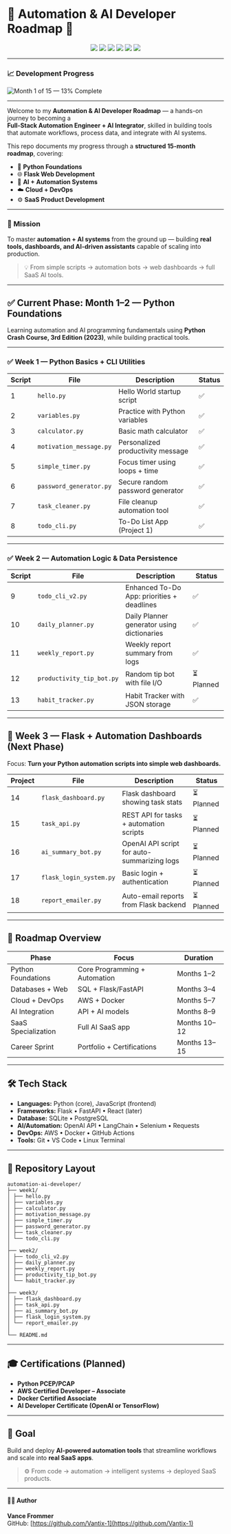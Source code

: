 # 🤖 Automation & AI Developer Roadmap 🚀  

<p align="center">
  <img src="https://img.shields.io/badge/GitHub-Vantix--1-black?logo=github&logoColor=white&style=for-the-badge" />
  <img src="https://img.shields.io/badge/Python-3.11-3776AB?logo=python&logoColor=white&style=for-the-badge" />
  <img src="https://img.shields.io/badge/Flask-Web_Framework-000000?logo=flask&logoColor=white&style=for-the-badge" />
  <img src="https://img.shields.io/badge/AI_Integration-Live-purple?logo=openai&logoColor=white&style=for-the-badge" />
  <img src="https://img.shields.io/badge/AWS-Ready-orange?logo=amazonaws&logoColor=white&style=for-the-badge" />
  <img src="https://img.shields.io/badge/Progress-Week_2_Complete-success?style=for-the-badge" />
</p>

---

### 📈 Development Progress
![Month 1 of 15 — 13% Complete](https://progress-bar.dev/13/?title=Month%201%20of%2015%20%E2%80%94%2013%%20Complete&width=500&color=00ff99&suffix=%25)

---

Welcome to my **Automation & AI Developer Roadmap** — a hands-on journey to becoming a  
**Full-Stack Automation Engineer + AI Integrator**, skilled in building tools that automate workflows, process data, and integrate with AI systems.

This repo documents my progress through a **structured 15-month roadmap**, covering:
- 🐍 **Python Foundations**
- 🌐 **Flask Web Development**
- 🧠 **AI + Automation Systems**
- ☁️ **Cloud + DevOps**
- ⚙️ **SaaS Product Development**

---

### 🎯 Mission
To master **automation + AI systems** from the ground up — building **real tools, dashboards, and AI-driven assistants** capable of scaling into production.

> 💡 From simple scripts → automation bots → web dashboards → full SaaS AI tools.

---

## ✅ Current Phase: Month 1–2 — Python Foundations  
Learning automation and AI programming fundamentals using **Python Crash Course, 3rd Edition (2023)**, while building practical tools.

---

### ✅ Week 1 — Python Basics + CLI Utilities
| Script | File | Description | Status |
|--------|------|-------------|--------|
| 1 | `hello.py` | Hello World startup script | ✅ |
| 2 | `variables.py` | Practice with Python variables | ✅ |
| 3 | `calculator.py` | Basic math calculator | ✅ |
| 4 | `motivation_message.py` | Personalized productivity message | ✅ |
| 5 | `simple_timer.py` | Focus timer using loops + time | ✅ |
| 6 | `password_generator.py` | Secure random password generator | ✅ |
| 7 | `task_cleaner.py` | File cleanup automation tool | ✅ |
| 8 | `todo_cli.py` | To-Do List App (Project 1) | ✅ |

---

### ✅ Week 2 — Automation Logic & Data Persistence
| Script | File | Description | Status |
|--------|------|-------------|--------|
| 9 | `todo_cli_v2.py` | Enhanced To-Do App: priorities + deadlines | ✅ |
| 10 | `daily_planner.py` | Daily Planner generator using dictionaries | ✅ |
| 11 | `weekly_report.py` | Weekly report summary from logs | ✅ |
| 12 | `productivity_tip_bot.py` | Random tip bot with file I/O | ⏳ Planned |
| 13 | `habit_tracker.py` | Habit Tracker with JSON storage | ✅ |

---

## 🚀 Week 3 — Flask + Automation Dashboards (Next Phase)
Focus: **Turn your Python automation scripts into simple web dashboards.**

| Project | File | Description | Status |
|----------|------|-------------|--------|
| 14 | `flask_dashboard.py` | Flask dashboard showing task stats | ⏳ Planned |
| 15 | `task_api.py` | REST API for tasks + automation scripts | ⏳ Planned |
| 16 | `ai_summary_bot.py` | OpenAI API script for auto-summarizing logs | ⏳ Planned |
| 17 | `flask_login_system.py` | Basic login + authentication | ⏳ Planned |
| 18 | `report_emailer.py` | Auto-email reports from Flask backend | ⏳ Planned |

---

## 🧠 Roadmap Overview
| Phase | Focus | Duration |
|-------|-------|----------|
| Python Foundations | Core Programming + Automation | Months 1–2 |
| Databases + Web | SQL + Flask/FastAPI | Months 3–4 |
| Cloud + DevOps | AWS + Docker | Months 5–7 |
| AI Integration | API + AI models | Months 8–9 |
| SaaS Specialization | Full AI SaaS app | Months 10–12 |
| Career Sprint | Portfolio + Certifications | Months 13–15 |

---

## 🛠️ Tech Stack
- **Languages:** Python (core), JavaScript (frontend)
- **Frameworks:** Flask • FastAPI • React (later)
- **Database:** SQLite • PostgreSQL
- **AI/Automation:** OpenAI API • LangChain • Selenium • Requests
- **DevOps:** AWS • Docker • GitHub Actions
- **Tools:** Git • VS Code • Linux Terminal

---

## 📂 Repository Layout

```
automation-ai-developer/
├── week1/
│ ├── hello.py
│ ├── variables.py
│ ├── calculator.py
│ ├── motivation_message.py
│ ├── simple_timer.py
│ ├── password_generator.py
│ ├── task_cleaner.py
│ └── todo_cli.py
│
├── week2/
│ ├── todo_cli_v2.py
│ ├── daily_planner.py
│ ├── weekly_report.py
│ ├── productivity_tip_bot.py
│ └── habit_tracker.py
│
├── week3/
│ ├── flask_dashboard.py
│ ├── task_api.py
│ ├── ai_summary_bot.py
│ ├── flask_login_system.py
│ └── report_emailer.py
│
└── README.md

```

---

## 🎓 Certifications (Planned)
- **Python PCEP/PCAP**
- **AWS Certified Developer – Associate**
- **Docker Certified Associate**
- **AI Developer Certificate (OpenAI or TensorFlow)**

---

## 🌟 Goal
Build and deploy **AI-powered automation tools** that streamline workflows and scale into **real SaaS apps**.

> ⚙️ From code → automation → intelligent systems → deployed SaaS products.

---

#### 👨‍💻 Author
**Vance Frommer**  
GitHub: [https://github.com/Vantix-1](https://github.com/Vantix-1)
